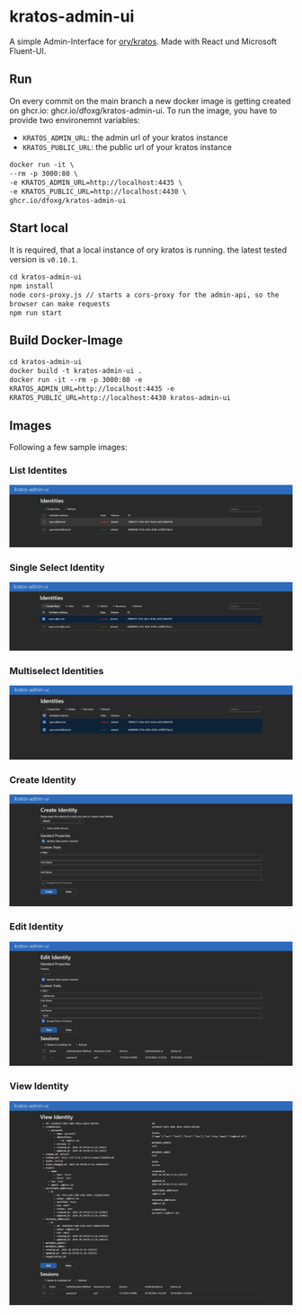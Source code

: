 # kratos-admin-ui

A simple Admin-Interface for [ory/kratos](https://www.ory.sh/kratos/docs/). Made with React und Microsoft Fluent-UI.

## Run

On every commit on the main branch a new docker image is getting created on ghcr.io: ghcr.io/dfoxg/kratos-admin-ui.
To run the image, you have to provide two environemnt variables:
- `KRATOS_ADMIN_URL`: the admin url of your kratos instance
- `KRATOS_PUBLIC_URL`: the public url of your kratos instance

```
docker run -it \
--rm -p 3000:80 \
-e KRATOS_ADMIN_URL=http://localhost:4435 \
-e KRATOS_PUBLIC_URL=http://localhost:4430 \
ghcr.io/dfoxg/kratos-admin-ui
```


## Start local

It is required, that a local instance of ory kratos is running. the latest tested version is `v0.10.1`.

```
cd kratos-admin-ui
npm install
node cors-proxy.js // starts a cors-proxy for the admin-api, so the browser can make requests
npm run start
```

## Build Docker-Image

```
cd kratos-admin-ui
docker build -t kratos-admin-ui .
docker run -it --rm -p 3000:80 -e KRATOS_ADMIN_URL=http://localhost:4435 -e KRATOS_PUBLIC_URL=http://localhost:4430 kratos-admin-ui
```

## Images

Following a few sample images:

### List Identites

![listIdentities](./images/listIdentites.PNG)

### Single Select Identity

![singleSelectIdentity](./images/selectIdentites.PNG)

### Multiselect Identities

![multiselectIdentities](./images/multiselectIdentites.PNG)

### Create Identity

![createIdentity](./images/createIdentity.PNG)

### Edit Identity

![editIdentity](./images/editIdentity.PNG)

### View Identity

![viewIdentity](./images/viewSingleIdentity.PNG)
